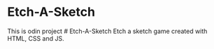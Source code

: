 # Etch-A-Sketch
This is odin project # Etch-A-Sketch
Etch a sketch game created with HTML, CSS and JS.